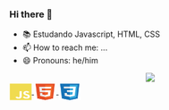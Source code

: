 ### Hi there 👋


- 📚 Estudando Javascript, HTML, CSS
- 📫 How to reach me: ...
- 😄 Pronouns: he/him

<div align="center">
  <a href="https://github.com/gabguedes">
  <img height="180em" src="https://github-readme-stats.vercel.app/api?username=gabguedes&show_icons=true&theme=tokyonight&include_all_commits=true&count_private=true"/>
<!--  <img height="180em" src="https://github-readme-stats.vercel.app/api/top-langs/?username=gabguedes&layout=compact&langs_count=7&theme=tokyonight"/> -->
</div>

<div>   
<img align="center" alt="Rafa-Js" height="30" width="40" src="https://raw.githubusercontent.com/devicons/devicon/master/icons/javascript/javascript-plain.svg">
<img align="center" alt="Rafa-HTML" height="30" width="40" src="https://raw.githubusercontent.com/devicons/devicon/master/icons/html5/html5-original.svg">
<img align="center" alt="Rafa-CSS" height="30" width="40" src="https://raw.githubusercontent.com/devicons/devicon/master/icons/css3/css3-original.svg">
</div>  
  
  
